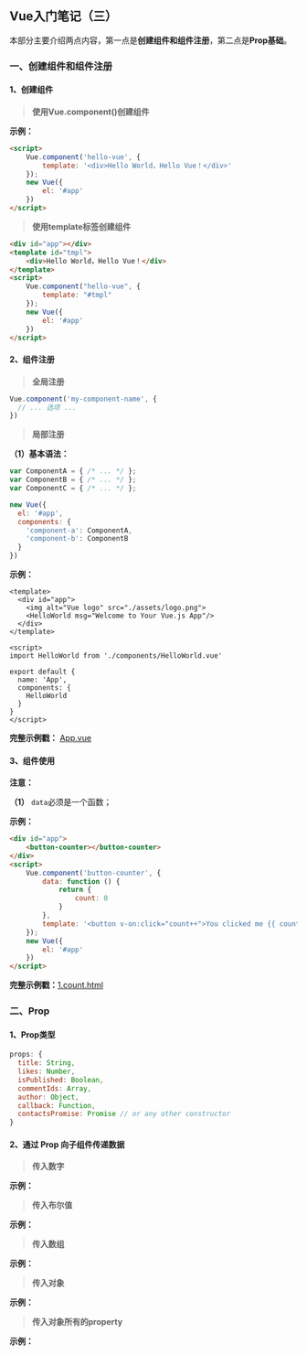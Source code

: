 ## Vue入门笔记（三）

本部分主要介绍两点内容，第一点是**创建组件和组件注册**，第二点是**Prop基础**。 

### 一、创建组件和组件注册

#### 1、创建组件

> **使用Vue.component()创建组件**

**示例：**

```html
<script>
    Vue.component('hello-vue', {
        template: '<div>Hello World，Hello Vue！</div>'
    });
    new Vue({
        el: '#app'
    })
</script>
```

> **使用template标签创建组件**

```html
<div id="app"></div>
<template id="tmpl">
    <div>Hello World，Hello Vue！</div>
</template>
<script>
    Vue.component("hello-vue", {
        template: "#tmpl"
    });
    new Vue({
        el: '#app'
    })
</script>
```

#### 2、组件注册

> **全局注册**

```javascript
Vue.component('my-component-name', {
  // ... 选项 ...
})
```

> **局部注册**

**（1）基本语法：** 
```javascript
var ComponentA = { /* ... */ };
var ComponentB = { /* ... */ };
var ComponentC = { /* ... */ };

new Vue({
  el: '#app',
  components: {
    'component-a': ComponentA,
    'component-b': ComponentB
  }
})
```

**示例：**

```vue
<template>
  <div id="app">
    <img alt="Vue logo" src="./assets/logo.png">
    <HelloWorld msg="Welcome to Your Vue.js App"/>
  </div>
</template>

<script>
import HelloWorld from './components/HelloWorld.vue'

export default {
  name: 'App',
  components: {
    HelloWorld
  }
}
</script>
```

**完整示例戳：** [App.vue](https://github.com/snowLeopard93/vue-demo/blob/master/vue-cli/src/App.vue)


#### 3、组件使用

**注意：**

**（1）** `data`必须是一个函数； 

**示例：**

```html
<div id="app">
    <button-counter></button-counter>
</div>
<script>
    Vue.component('button-counter', {
        data: function () {
            return {
                count: 0
            }
        },
        template: '<button v-on:click="count++">You clicked me {{ count }} times.</button>'
    });
    new Vue({
        el: '#app'
    })
</script>
```

**完整示例戳：**[1.count.html](https://github.com/snowLeopard93/vue-demo/blob/master/vue/component/1.count.html)

### 二、Prop

#### 1、Prop类型

```javascript
props: {
  title: String,
  likes: Number,
  isPublished: Boolean,
  commentIds: Array,
  author: Object,
  callback: Function,
  contactsPromise: Promise // or any other constructor
}
```

#### 2、通过 Prop 向子组件传递数据

> **传入数字**

**示例：**

> **传入布尔值**

**示例：**

> **传入数组**

**示例：**

> **传入对象**

**示例：**

> **传入对象所有的property**

**示例：**